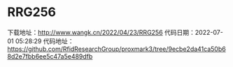 # RRG256
下载地址：http://www.wangk.cn/2022/04/23/RRG256
代码日期：2022-07-01 05:28:29
代码地址：https://github.com/RfidResearchGroup/proxmark3/tree/9ecbe2da41ca50b68d2e7fbb6ee5c47a5e489dfb
